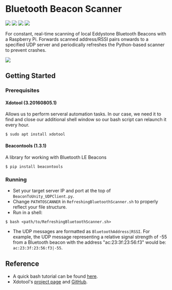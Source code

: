 # Bluetooth Beacon Scanner
<img src="https://img.shields.io/badge/python-2.7-blue"> <img src="https://img.shields.io/badge/platform-rpi-blue"> <img src="https://img.shields.io/badge/maintained%3F-no-red" /> <img src="https://img.shields.io/github/issues/OliviaLynn/Bluetooth-Beacon-Scanner" /> 

For constant, real-time scanning of local Eddystone Bluetooth Beacons with a Raspberry Pi. Forwards scanned address/RSSI pairs onwards to a specified UDP server and periodically refreshes the Python-based scanner to prevent crashes.

<img src="https://i.imgur.com/JDLaTeG.png" />

## Getting Started

### Prerequisites

#### Xdotool (3.20160805.1)
Allows us to perform serveral automation tasks. In our case, we need it to find and close our additional shell window so our bash script can relaunch it every hour.
```shell
$ sudo apt install xdotool
```
#### Beacontools (1.3.1)
A library for working with Bluetooth LE Beacons
```shell
$ pip install beacontools
```

### Running
- Set your target server IP and port at the top of `BeaconToUnity_UDPClient.py`.
- Change `PATHTOSCANNER` in `RefreshingBluetoothScanner.sh` to properly reflect your file structure.
- Run in a shell:
```shell
$ bash <path/to/RefreshingBluetoothScanner.sh>
```
- The UDP messages are formatted as `BluetoothAddress|RSSI`. For example, the UDP message representing a relative signal strength of -55 from a Bluetooth beacon with the address "ac:23:3f:23:56:f3" would be: `ac:23:3f:23:56:f3|-55`.

## Reference
- A quick bash tutorial can be found [here](tldp.org/HOWTO/Bash-Prog-Intro-HOWTO.html).
- Xdotool's [project page](https://www.semicomplete.com/projects/xdotool/) and [GitHub](https://github.com/jordansissel/xdotool).
 

